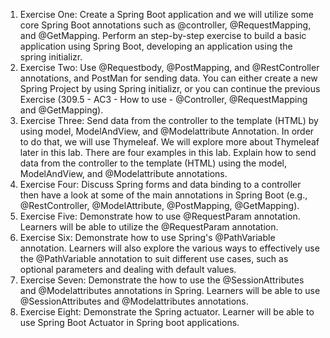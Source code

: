 1) Exercise One: Create a Spring Boot application and we will utilize some core Spring Boot annotations such as @controller, @RequestMapping, and @GetMapping. Perform an step-by-step exercise to build a basic application using Spring Boot, developing an application using the spring initializr.
2) Exercise Two: Use @Requestbody, @PostMapping, and @RestController annotations, and PostMan for sending data. You can either create a new Spring Project by using Spring initializr, or you can continue the previous Exercise (309.5 - AC3 - How to use - @Controller, @RequestMapping and @GetMapping).
3) Exercise Three: Send data from the controller to the template (HTML) by using model, ModelAndView, and @Modelattribute Annotation. In order to do that, we will use Thymeleaf. We will explore more about Thymeleaf later in this lab. There are four examples in this lab. Explain how to send data from the controller to the template (HTML) using the model, ModelAndView, and @Modelattribute annotations.
4) Exercise Four: Discuss Spring forms and data binding to a controller then have a look at some of the main annotations in Spring Boot (e.g., @RestController, @ModelAttribute, @PostMapping, @GetMapping).
5) Exercise Five: Demonstrate how to use @RequestParam annotation. Learners will be able to utilize the @RequestParam annotation.
6) Exercise Six: Demonstrate how to use Spring's @PathVariable annotation. Learners will also explore the various ways to effectively use the @PathVariable annotation to suit different use cases, such as optional parameters and dealing with default values.
7) Exercise Seven: Demonstrate the how to use the @SessionAttributes and @Modelattributes annotations in Spring. Learners will be able to use @SessionAttributes and @Modelattributes annotations.
8) Exercise Eight: Demonstrate the Spring actuator. Learner will be able to use Spring Boot Actuator in Spring boot applications.
